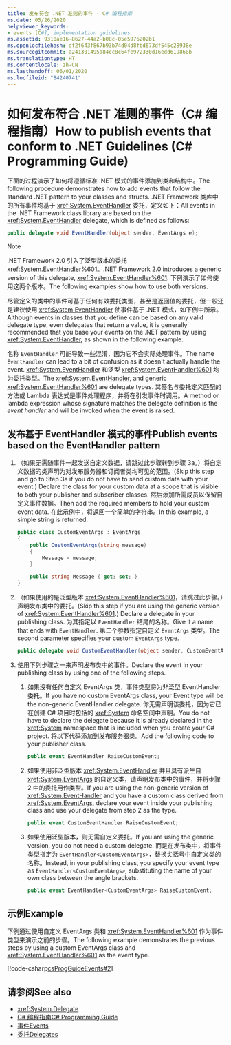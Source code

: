 ```yaml
---
title: 发布符合 .NET 准则的事件 - C# 编程指南
ms.date: 05/26/2020
helpviewer_keywords:
- events [C#], implementation guidelines
ms.assetid: 9310ae16-8627-44a2-b08c-05e5976202b1
ms.openlocfilehash: df2f643f867b93b74d04d8fbd673df545c28938e
ms.sourcegitcommit: a241301495a84cc8c64fe972330d16edd619868b
ms.translationtype: HT
ms.contentlocale: zh-CN
ms.lasthandoff: 06/01/2020
ms.locfileid: "84240741"
---
```

# <a name="how-to-publish-events-that-conform-to-net-guidelines-c-programming-guide"></a><span data-ttu-id="4d95e-102">如何发布符合 .NET 准则的事件（C# 编程指南）</span><span class="sxs-lookup"><span data-stu-id="4d95e-102">How to publish events that conform to .NET Guidelines (C# Programming Guide)</span></span>

<span data-ttu-id="4d95e-103">下面的过程演示了如何将遵循标准 .NET 模式的事件添加到类和结构中。</span><span class="sxs-lookup"><span data-stu-id="4d95e-103">The following procedure demonstrates how to add events that follow the standard .NET pattern to your classes and structs.</span></span> <span data-ttu-id="4d95e-104">.NET Framework 类库中的所有事件均基于 <xref:System.EventHandler> 委托，定义如下：</span><span class="sxs-lookup"><span data-stu-id="4d95e-104">All events in the .NET Framework class library are based on the <xref:System.EventHandler> delegate, which is defined as follows:</span></span>

```csharp
public delegate void EventHandler(object sender, EventArgs e);
```

> [!NOTE]
> <span data-ttu-id="4d95e-105">.NET Framework 2.0 引入了泛型版本的委托 <xref:System.EventHandler%601>。</span><span class="sxs-lookup"><span data-stu-id="4d95e-105">.NET Framework 2.0 introduces a generic version of this delegate, <xref:System.EventHandler%601>.</span></span> <span data-ttu-id="4d95e-106">下例演示了如何使用这两个版本。</span><span class="sxs-lookup"><span data-stu-id="4d95e-106">The following examples show how to use both versions.</span></span>

<span data-ttu-id="4d95e-107">尽管定义的类中的事件可基于任何有效委托类型，甚至是返回值的委托，但一般还是建议使用 <xref:System.EventHandler> 使事件基于 .NET 模式，如下例中所示。</span><span class="sxs-lookup"><span data-stu-id="4d95e-107">Although events in classes that you define can be based on any valid delegate type, even delegates that return a value, it is generally recommended that you base your events on the .NET pattern by using <xref:System.EventHandler>, as shown in the following example.</span></span>

<span data-ttu-id="4d95e-108">名称 `EventHandler` 可能导致一些混淆，因为它不会实际处理事件。</span><span class="sxs-lookup"><span data-stu-id="4d95e-108">The name `EventHandler` can lead to a bit of confusion as it doesn't actually handle the event.</span></span> <span data-ttu-id="4d95e-109"><xref:System.EventHandler> 和泛型 <xref:System.EventHandler%601> 均为委托类型。</span><span class="sxs-lookup"><span data-stu-id="4d95e-109">The <xref:System.EventHandler>, and generic <xref:System.EventHandler%601> are delegate types.</span></span> <span data-ttu-id="4d95e-110">其签名与委托定义匹配的方法或 Lambda 表达式是事件处理程序，并将在引发事件时调用。</span><span class="sxs-lookup"><span data-stu-id="4d95e-110">A method or lambda expression whose signature matches the delegate definition is the *event handler* and will be invoked when the event is raised.</span></span>

## <a name="publish-events-based-on-the-eventhandler-pattern"></a><span data-ttu-id="4d95e-111">发布基于 EventHandler 模式的事件</span><span class="sxs-lookup"><span data-stu-id="4d95e-111">Publish events based on the EventHandler pattern</span></span>

1. <span data-ttu-id="4d95e-112">（如果无需随事件一起发送自定义数据，请跳过此步骤转到步骤 3a。）将自定义数据的类声明为对发布服务器和订阅者类均可见的范围。</span><span class="sxs-lookup"><span data-stu-id="4d95e-112">(Skip this step and go to Step 3a if you do not have to send custom data with your event.) Declare the class for your custom data at a scope that is visible to both your publisher and subscriber classes.</span></span> <span data-ttu-id="4d95e-113">然后添加所需成员以保留自定义事件数据。</span><span class="sxs-lookup"><span data-stu-id="4d95e-113">Then add the required members to hold your custom event data.</span></span> <span data-ttu-id="4d95e-114">在此示例中，将返回一个简单的字符串。</span><span class="sxs-lookup"><span data-stu-id="4d95e-114">In this example, a simple string is returned.</span></span>

    ```csharp
    public class CustomEventArgs : EventArgs
    {
        public CustomEventArgs(string message)
        {
            Message = message;
        }

        public string Message { get; set; }
    }
    ```

2. <span data-ttu-id="4d95e-115">（如果使用的是泛型版本 <xref:System.EventHandler%601>，请跳过此步骤。）声明发布类中的委托。</span><span class="sxs-lookup"><span data-stu-id="4d95e-115">(Skip this step if you are using the generic version of <xref:System.EventHandler%601>.) Declare a delegate in your publishing class.</span></span> <span data-ttu-id="4d95e-116">为其指定以 `EventHandler` 结尾的名称。</span><span class="sxs-lookup"><span data-stu-id="4d95e-116">Give it a name that ends with `EventHandler`.</span></span> <span data-ttu-id="4d95e-117">第二个参数指定自定义 `EventArgs` 类型。</span><span class="sxs-lookup"><span data-stu-id="4d95e-117">The second parameter specifies your custom `EventArgs` type.</span></span>

    ```csharp
    public delegate void CustomEventHandler(object sender, CustomEventArgs args);
    ```

3. <span data-ttu-id="4d95e-118">使用下列步骤之一来声明发布类中的事件。</span><span class="sxs-lookup"><span data-stu-id="4d95e-118">Declare the event in your publishing class by using one of the following steps.</span></span>

    1. <span data-ttu-id="4d95e-119">如果没有任何自定义 EventArgs 类，事件类型将为非泛型 EventHandler 委托。</span><span class="sxs-lookup"><span data-stu-id="4d95e-119">If you have no custom EventArgs class, your Event type will be the non-generic EventHandler delegate.</span></span> <span data-ttu-id="4d95e-120">你无需声明该委托，因为它已在创建 C# 项目时包括的 <xref:System> 命名空间中声明。</span><span class="sxs-lookup"><span data-stu-id="4d95e-120">You do not have to declare the delegate because it is already declared in the <xref:System> namespace that is included when you create your C# project.</span></span> <span data-ttu-id="4d95e-121">将以下代码添加到发布服务器类。</span><span class="sxs-lookup"><span data-stu-id="4d95e-121">Add the following code to your publisher class.</span></span>

        ```csharp
        public event EventHandler RaiseCustomEvent;
        ```

    2. <span data-ttu-id="4d95e-122">如果使用非泛型版本 <xref:System.EventHandler> 并且具有派生自 <xref:System.EventArgs> 的自定义类，请声明发布类中的事件，并将步骤 2 中的委托用作类型。</span><span class="sxs-lookup"><span data-stu-id="4d95e-122">If you are using the non-generic version of <xref:System.EventHandler> and you have a custom class derived from <xref:System.EventArgs>, declare your event inside your publishing class and use your delegate from step 2 as the type.</span></span>

        ```csharp
        public event CustomEventHandler RaiseCustomEvent;
        ```

    3. <span data-ttu-id="4d95e-123">如果使用泛型版本，则无需自定义委托。</span><span class="sxs-lookup"><span data-stu-id="4d95e-123">If you are using the generic version, you do not need a custom delegate.</span></span> <span data-ttu-id="4d95e-124">而是在发布类中，将事件类型指定为 `EventHandler<CustomEventArgs>`，替换尖括号中自定义类的名称。</span><span class="sxs-lookup"><span data-stu-id="4d95e-124">Instead, in your publishing class, you specify your event type as `EventHandler<CustomEventArgs>`, substituting the name of your own class between the angle brackets.</span></span>

        ```csharp
        public event EventHandler<CustomEventArgs> RaiseCustomEvent;
        ```

## <a name="example"></a><span data-ttu-id="4d95e-125">示例</span><span class="sxs-lookup"><span data-stu-id="4d95e-125">Example</span></span>

<span data-ttu-id="4d95e-126">下例通过使用自定义 EventArgs 类和 <xref:System.EventHandler%601> 作为事件类型来演示之前的步骤。</span><span class="sxs-lookup"><span data-stu-id="4d95e-126">The following example demonstrates the previous steps by using a custom EventArgs class and <xref:System.EventHandler%601> as the event type.</span></span>

[!code-csharp[csProgGuideEvents#2](~/samples/snippets/csharp/VS_Snippets_VBCSharp/csProgGuideEvents/CS/Events.cs#2)]

## <a name="see-also"></a><span data-ttu-id="4d95e-127">请参阅</span><span class="sxs-lookup"><span data-stu-id="4d95e-127">See also</span></span>

- <xref:System.Delegate>
- [<span data-ttu-id="4d95e-128">C# 编程指南</span><span class="sxs-lookup"><span data-stu-id="4d95e-128">C# Programming Guide</span></span>](../index.md)
- [<span data-ttu-id="4d95e-129">事件</span><span class="sxs-lookup"><span data-stu-id="4d95e-129">Events</span></span>](index.md)
- [<span data-ttu-id="4d95e-130">委托</span><span class="sxs-lookup"><span data-stu-id="4d95e-130">Delegates</span></span>](../delegates/index.md)
